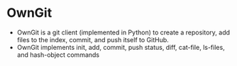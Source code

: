 # OwnGit
- OwnGit is a git client (implemented in Python)  to create a repository, add files to the index, commit, and push itself to GitHub.
- OwnGit implements init, add, commit, push   status, diff, cat-file, ls-files, and hash-object commands
